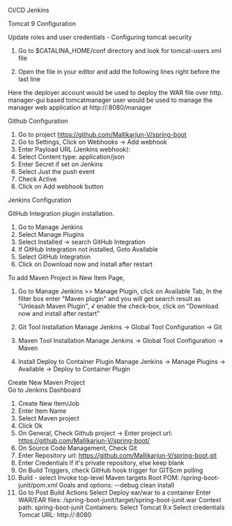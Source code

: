 CI/CD Jenkins


Tomcat 9 Configuration

Update roles and user credentials - Configuring tomcat security
1. Go to $CATALINA_HOME/conf directory and look for tomcat-users.xml file
2. Open the file in your editor and add the following lines right before the last line 

	<user username="tomcatmanager" password="password" roles="manager-gui"/>
	<user username="deployer" password="password" roles="manager-script"/>
Here the deployer account would be used to deploy the WAR file over http. manager-gui based tomcatmanager user would be used to manage the manager web application at http://<HostName>:8080/manager

Github Configuration

1. Go to project https://github.com/Mallikarjun-V/spring-boot
2. Go to Settings, Click on Webhooks -> Add webhook
3. Enter Payload URL (Jenkins webhook): 
4. Select Content type: application/json
5. Enter Secret if set on Jenkins
6. Select Just the push event
7. Check Active
8. Click on Add webhook button


Jenkins Configuration

GitHub Integration plugin installation.
1. Go to Manage Jenkins
2. Select Manage Plugins
3. Select Installed -> search GitHub Integration
4. If GitHub Integration not installed, Goto Available
5. Select GitHub Integration
6. Click on Download now and install after restart


To add Maven Project in New Item Page,

1. Go to Manage Jenkins >> Manage Plugin,
	click on Available Tab,
	In the filter box enter "Maven plugin" and you will get search result as "Unleash Maven Plugin",
	√ enable the check-box, click on "Download now and install after restart"

2. Git Tool Installation
	Manage Jenkins -> Global Tool Configuration -> Git
3. Maven Tool Installation
	Manage Jenkins -> Global Tool Configuration -> Maven
4. Install Deploy to Container Plugin
	Manage Jenkins -> Manage Plugins -> Available -> Deploy to Container Plugin

Create New Maven Project	
Go to Jenkins Dashboard
1. Create New Item/Job
2. Enter Item Name
3. Select Maven project
4. Click Ok
5. On General, Check Github project -> Enter project url: https://github.com/Mallikarjun-V/spring-boot/
6. On Source Code Management, Check Git
7. Enter Repository url: https://github.com/Mallikarjun-V/spring-boot.git
8. Enter Credentials if it's private repository, else keep blank
6. On Build Triggers, check GitHub hook trigger for GITScm polling
7. Build - select Invoke top-level Maven targets
	Root POM: /spring-boot-junit/pom.xml 
	Goals and options: --debug clean install
7. Go to Post Build Actions
	Select Deploy ear/war to a container
	Enter 
		WAR/EAR files: /spring-boot-junit/target/spring-boot-junit.war
		Context path: spring-boot-junit
		Containers: Select Tomcat 9.x
		Select credentials
		Tomcat URL: http://<tomcat-server-ip>:8080
		

	